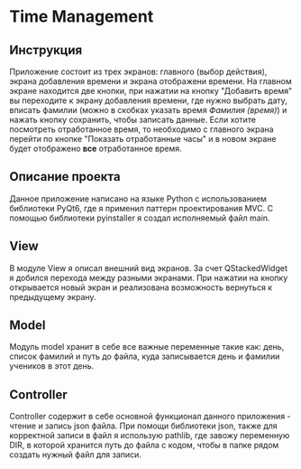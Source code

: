 # Time Management

## Инструкция
Приложение состоит из трех экранов: главного (выбор действия), экрана добавления времени и экрана отображени времени. На главном экране находится две кнопки, при нажатии на кнопку "Добавить время" вы переходите к экрану добавления времени, где нужно выбрать дату, вписать фамилии (можно в скобках указать время _Фамилия (время)_) и нажать кнопку сохранить, чтобы записать данные.  Если хотите посмотреть отработанное время, то необходимо с главного экрана перейти по кнопке "Показать отработанные часы" и в новом экране будет отображено __все__ отработанное время.

## Описание проекта
Данное приложение написано на языке Python с использованием библиотеки PyQt6, где я применил паттерн проектирования MVC. С помощью библиотеки pyinstaller я создал исполняемый файл main.

## View
В модуле View я описал внешний вид экранов. За счет QStackedWidget я добился перехода между разными экранами. При нажатии на кнопку открывается новый экран и реализована возможность вернуться к предыдущему экрану.

## Model
Модуль model хранит в себе все важные переменные такие как: день, список фамилий и путь до файла, куда записывается день и фамилии учеников в этот день.

## Controller
Controller содержит в себе основной функционал данного приложения - чтение и запись json файла. При помощи библиотеки json, также для корректной записи в файл я использую pathlib, где завожу переменную DIR, в которой хранится путь до файла с кодом, чтобы в папке рядом создать нужный файл для записи.